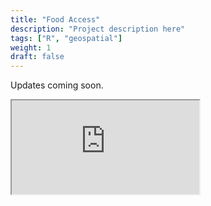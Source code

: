 ```yaml
---
title: "Food Access"
description: "Project description here"
tags: ["R", "geospatial"]
weight: 1
draft: false
---
```


Updates coming soon.

<iframe src="https://uva-sdad.shinyapps.io/gates-dashboard/" title="Gates Dashboard"></iframe>